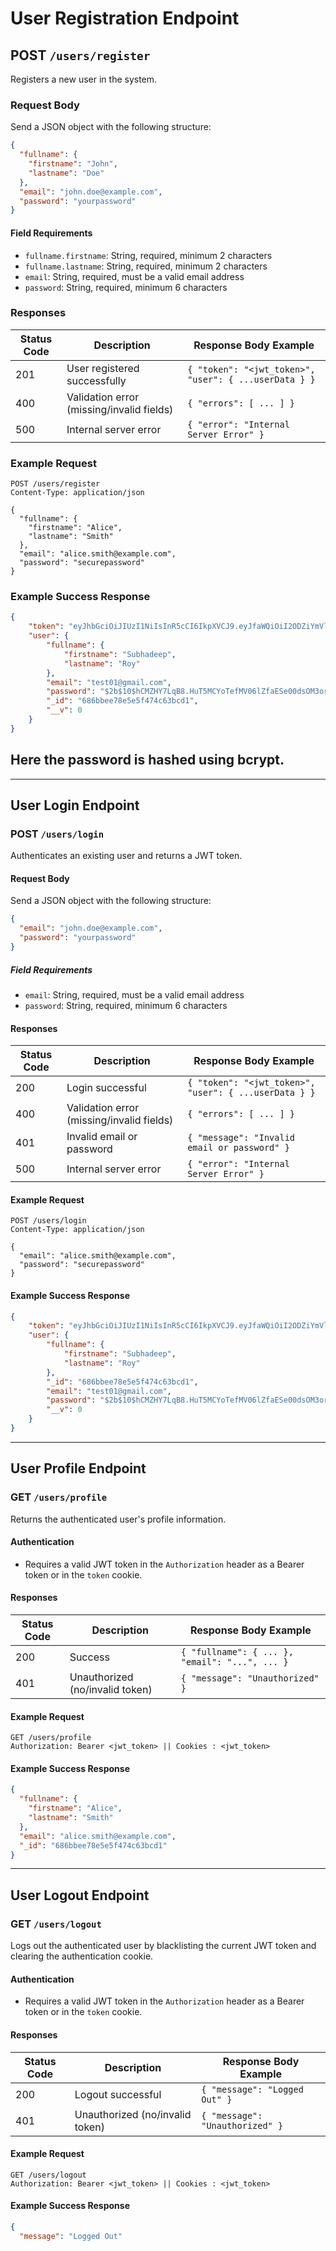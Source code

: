 # User Registration Endpoint

## POST `/users/register`

Registers a new user in the system.

### Request Body

Send a JSON object with the following structure:

```json
{
  "fullname": {
    "firstname": "John",
    "lastname": "Doe"
  },
  "email": "john.doe@example.com",
  "password": "yourpassword"
}
```

#### Field Requirements

- `fullname.firstname`: String, required, minimum 2 characters
- `fullname.lastname`: String, required, minimum 2 characters
- `email`: String, required, must be a valid email address
- `password`: String, required, minimum 6 characters

### Responses

| Status Code | Description                                      | Response Body Example                                  |
|-------------|--------------------------------------------------|--------------------------------------------------------|
| 201         | User registered successfully                     | `{ "token": "<jwt_token>", "user": { ...userData } }`  |
| 400         | Validation error (missing/invalid fields)        | `{ "errors": [ ... ] }`                                |
| 500         | Internal server error                            | `{ "error": "Internal Server Error" }`                 |

### Example Request

```http
POST /users/register
Content-Type: application/json

{
  "fullname": {
    "firstname": "Alice",
    "lastname": "Smith"
  },
  "email": "alice.smith@example.com",
  "password": "securepassword"
}
```

### Example Success Response

```json
{
    "token": "eyJhbGciOiJIUzI1NiIsInR5cCI6IkpXVCJ9.eyJfaWQiOiI2ODZiYmVlNzhlNWU1ZjQ3NGM2M2JjZDEiLCJpYXQiOjE3NTE4OTE2ODd9.tazRlVmGVTlj1R7UoPxMcRykhS_C1xGk0Jp7zuOFsw4",
    "user": {
        "fullname": {
            "firstname": "Subhadeep",
            "lastname": "Roy"
        },
        "email": "test01@gmail.com",
        "password": "$2b$10$hCMZHY7LqB8.HuT5MCYoTefMV06lZfaESe00dsOM3or3OrQ5nJIWG",
        "_id": "686bbee78e5e5f474c63bcd1",
        "__v": 0
    }
}
```
## Here the password is hashed using bcrypt.


----------------------------------------------------


## User Login Endpoint

### POST `/users/login`

Authenticates an existing user and returns a JWT token.

#### Request Body

Send a JSON object with the following structure:

```json
{
  "email": "john.doe@example.com",
  "password": "yourpassword"
}
```

##### Field Requirements

- `email`: String, required, must be a valid email address
- `password`: String, required, minimum 6 characters

#### Responses

| Status Code | Description                                 | Response Body Example                                  |
|-------------|---------------------------------------------|--------------------------------------------------------|
| 200         | Login successful                            | `{ "token": "<jwt_token>", "user": { ...userData } }`  |
| 400         | Validation error (missing/invalid fields)   | `{ "errors": [ ... ] }`                                |
| 401         | Invalid email or password                   | `{ "message": "Invalid email or password" }`           |
| 500         | Internal server error                       | `{ "error": "Internal Server Error" }`                 |

#### Example Request

```http
POST /users/login
Content-Type: application/json

{
  "email": "alice.smith@example.com",
  "password": "securepassword"
}
```

#### Example Success Response

```json
{
    "token": "eyJhbGciOiJIUzI1NiIsInR5cCI6IkpXVCJ9.eyJfaWQiOiI2ODZiYmVlNzhlNWU1ZjQ3NGM2M2JjZDEiLCJpYXQiOjE3NTIwNDg1MzZ9.EQ1nRQMwomfvIxIBPZgh7M6nT18gicVvTWDDRyHQ6x4",
    "user": {
        "fullname": {
            "firstname": "Subhadeep",
            "lastname": "Roy"
        },
        "_id": "686bbee78e5e5f474c63bcd1",
        "email": "test01@gmail.com",
        "password": "$2b$10$hCMZHY7LqB8.HuT5MCYoTefMV06lZfaESe00dsOM3or3OrQ5nJIWG",
        "__v": 0
    }
}
```

--------------------------------------------------

## User Profile Endpoint

### GET `/users/profile`

Returns the authenticated user's profile information.

#### Authentication

- Requires a valid JWT token in the `Authorization` header as a Bearer token or in the `token` cookie.

#### Responses

| Status Code | Description                | Response Body Example                |
|-------------|----------------------------|--------------------------------------|
| 200         | Success                    | `{ "fullname": { ... }, "email": "...", ... }` |
| 401         | Unauthorized (no/invalid token) | `{ "message": "Unauthorized" }`     |

#### Example Request

```http
GET /users/profile
Authorization: Bearer <jwt_token> || Cookies : <jwt_token>
```

#### Example Success Response

```json
{
  "fullname": {
    "firstname": "Alice",
    "lastname": "Smith"
  },
  "email": "alice.smith@example.com",
  "_id": "686bbee78e5e5f474c63bcd1"
}
```

----------------------------------------------

## User Logout Endpoint

### GET `/users/logout`

Logs out the authenticated user by blacklisting the current JWT token and clearing the authentication cookie.

#### Authentication

- Requires a valid JWT token in the `Authorization` header as a Bearer token or in the `token` cookie.

#### Responses

| Status Code | Description                | Response Body Example                |
|-------------|----------------------------|--------------------------------------|
| 200         | Logout successful          | `{ "message": "Logged Out" }`        |
| 401         | Unauthorized (no/invalid token) | `{ "message": "Unauthorized" }`     |

#### Example Request

```http
GET /users/logout
Authorization: Bearer <jwt_token> || Cookies : <jwt_token>
```

#### Example Success Response

```json
{
  "message": "Logged Out"